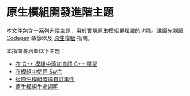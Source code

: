 # 原生模組開發進階主題

本文件包含一系列進階主題，用於實現原生模組更複雜的功能。建議先閱讀 [Codegen](/docs/the-new-architecture/what-is-codegen) 章節以及 [原生模組](/docs/turbo-native-modules-introduction) 指南。

本指南將涵蓋以下主題：

- [在 C++ 模組中添加自訂 C++ 類型](/docs/the-new-architecture/custom-cxx-types)
- [在模組中使用 Swift](/docs/next/the-new-architecture/turbo-modules-with-swift)
- [從原生模組發送自訂事件](/docs/next/the-new-architecture/native-modules-custom-events)
- [原生模組生命週期](/docs/next/the-new-architecture/native-modules-lifecycle)